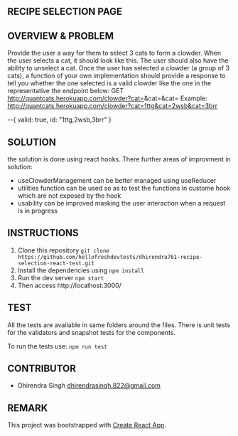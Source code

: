## RECIPE SELECTION PAGE

## OVERVIEW & PROBLEM

Provide the user a way for them to select 3 cats to form a clowder. When the
user selects a cat, it should look like this. The user should also have the
ability to unselect a cat. Once the user has selected a clowder (a group of 3
cats), a function of your own implementation should provide a response to tell
you whether the one selected is a valid clowder like the one in the
representative the endpoint below: GET
http://quantcats.herokuapp.com/clowder?cat=<id1>&cat=<id2>&cat=<id3> Example:
http://quantcats.herokuapp.com/clowder?cat=1ttg&cat=2wsb&cat=3brr

--{ valid: true, id: "1ttg,2wsb,3brr" }

## SOLUTION

the solution is done using react hooks. There further areas of improvment in
solution:

- useClowderManagement can be better managed using useReducer
- utilities function can be used so as to test the functions in custome hook
  which are not exposed by the hook
- usability can be improved masking the user interaction when a request is in
  progress

## INSTRUCTIONS

1. Clone this repository
   `git clone https://github.com/hellofreshdevtests/dhirendra761-recipe-selection-react-test.git`
2. Install the dependencies using `npm install`
3. Run the dev server `npm start`
4. Then access http://localhost:3000/

## TEST

All the tests are available in same folders around the files. There is unit
tests for the validators and snapshot tests for the components.

To run the tests use: `npm run test`

## CONTRIBUTOR

- Dhirendra Singh <dhirendrasingh.822@gmail.com>

## REMARK

This project was bootstrapped with
[Create React App](https://github.com/facebook/create-react-app).
